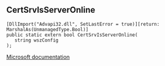 ## CertSrvIsServerOnline

```
[DllImport("Advapi32.dll", SetLastError = true)][return: MarshalAs(UnmanagedType.Bool)]
public static extern bool CertSrvIsServerOnline(
   string wszConfig
);
```

[Microsoft documentation](https://docs.microsoft.com/en-us/windows/win32/api/certsrv/nf-certsrv-certsrvisserveronline)
